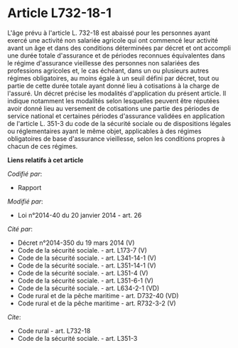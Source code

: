 # Article L732-18-1

L'âge prévu à l'article L. 732-18 est abaissé pour les personnes ayant exercé une activité non salariée agricole qui ont
commencé leur activité avant un âge et dans des conditions déterminées par décret et ont accompli une durée totale
d'assurance et de périodes reconnues équivalentes dans le régime d'assurance vieillesse des personnes non salariées des
professions agricoles et, le cas échéant, dans un ou plusieurs autres régimes obligatoires, au moins égale à un seuil défini
par décret, tout ou partie de cette durée totale ayant donné lieu à cotisations à la charge de l'assuré. Un décret précise
les modalités d'application du présent article. Il indique notamment les modalités selon lesquelles peuvent être réputées
avoir donné lieu au versement de cotisations une partie des périodes de service national et certaines périodes d'assurance
validées en application de l'article L. 351-3 du code de la sécurité sociale ou de dispositions légales ou réglementaires
ayant le même objet, applicables à des régimes obligatoires de base d'assurance vieillesse, selon les conditions propres à
chacun de ces régimes.

**Liens relatifs à cet article**

_Codifié par_:

  - Rapport

_Modifié par_:

  - Loi n°2014-40 du 20 janvier 2014 - art. 26

_Cité par_:

  - Décret n°2014-350 du 19 mars 2014 (V)
  - Code de la sécurité sociale. - art. L173-7 (V)
  - Code de la sécurité sociale. - art. L341-14-1 (V)
  - Code de la sécurité sociale. - art. L351-14-1 (V)
  - Code de la sécurité sociale. - art. L351-4 (V)
  - Code de la sécurité sociale. - art. L351-6-1 (V)
  - Code de la sécurité sociale. - art. L634-2-1 (VD)
  - Code rural et de la pêche maritime - art. D732-40 (VD)
  - Code rural et de la pêche maritime - art. R732-3-2 (V)

_Cite_:

  - Code rural - art. L732-18
  - Code de la sécurité sociale. - art. L351-3
